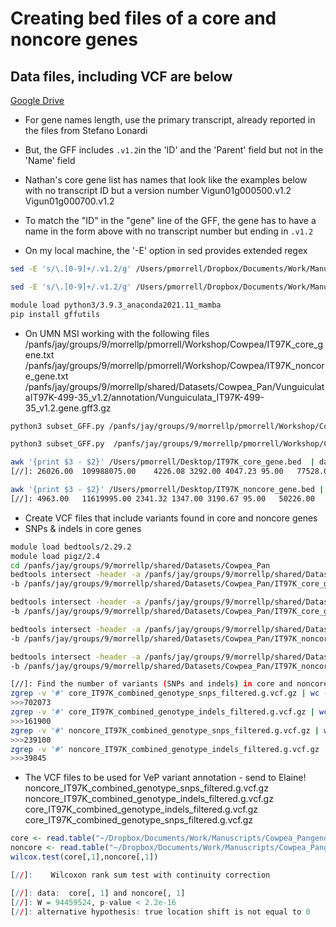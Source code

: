 # Creating bed files of a core and noncore genes

## Data files, including VCF are below
[Google Drive](https://drive.google.com/drive/folders/1iQaLW4SLmN2lP7q4k3uovHK3SvsxGbVi)

* For gene names length, use the primary transcript, already reported in the files from Stefano Lonardi
* But, the GFF includes `.v1.2`in the 'ID' and the 'Parent' field but not in the 'Name' field
* Nathan's core gene list has names that look like the examples below with no transcript ID but a version number
Vigun01g000500.v1.2
Vigun01g000700.v1.2
* To match the "ID" in the "gene" line of the GFF, the gene has to have a name in the form above with no transcript number but ending in `.v1.2`

* On my local machine, the '-E' option in sed provides extended regex
```bash
sed -E 's/\.[0-9]+/.v1.2/g' /Users/pmorrell/Dropbox/Documents/Work/Manuscripts/Cowpea_Pangenome/dovetail/Manuscript/The\ Plant\ Genome/Core\ and\ Noncore/core_noncore_each_accession/IT97K_core.txt >~/Desktop/IT97K_core_gene.txt

sed -E 's/\.[0-9]+/.v1.2/g' /Users/pmorrell/Dropbox/Documents/Work/Manuscripts/Cowpea_Pangenome/dovetail/Manuscript/The\ Plant\ Genome/Core\ and\ Noncore/core_noncore_each_accession/IT97K_noncore.txt >~/Desktop/IT97K_noncore_gene.txt
```

```bash
module load python3/3.9.3_anaconda2021.11_mamba
pip install gffutils
```

* On UMN MSI working with the following files
/panfs/jay/groups/9/morrellp/pmorrell/Workshop/Cowpea/IT97K_core_gene.txt
/panfs/jay/groups/9/morrellp/pmorrell/Workshop/Cowpea/IT97K_noncore_gene.txt
/panfs/jay/groups/9/morrellp/shared/Datasets/Cowpea_Pan/VunguiculataIT97K-499-35_v1.2/annotation/Vunguiculata_IT97K-499-35_v1.2.gene.gff3.gz

```bash
python3 subset_GFF.py /panfs/jay/groups/9/morrellp/pmorrell/Workshop/Cowpea/IT97K_core_gene.txt /panfs/jay/groups/9/morrellp/shared/Datasets/Cowpea_Pan/VunguiculataIT97K-499-35_v1.2/annotation/Vunguiculata_IT97K-499-35_v1.2.gene.gff3.gz /panfs/jay/groups/9/morrellp/pmorrell/Workshop/IT97K_core_gene.bed 

python3 subset_GFF.py  /panfs/jay/groups/9/morrellp/pmorrell/Workshop/Cowpea/IT97K_noncore_gene.txt /panfs/jay/groups/9/morrellp/shared/Datasets/Cowpea_Pan/VunguiculataIT97K-499-35_v1.2/annotation/Vunguiculata_IT97K-499-35_v1.2.gene.gff3.gz /panfs/jay/groups/9/morrellp/pmorrell/Workshop/IT97K_noncore_gene.bed 

awk '{print $3 - $2}' /Users/pmorrell/Desktop/IT97K_core_gene.bed  | datamash -R 2 count 1 sum 1 mean 1 median 1 sstdev 1 min 1 max 1
[//]: 26026.00	109988075.00	4226.08	3292.00	4047.23	95.00	77528.00

awk '{print $3 - $2}' /Users/pmorrell/Desktop/IT97K_noncore_gene.bed | datamash -R 2 count 1 sum 1 mean 1 median 1 sstdev 1 min 1 max 1
[//]: 4963.00	11619995.00	2341.32	1347.00	3190.67	95.00	50226.00
```

* Create VCF files that include variants found in core and noncore genes
* SNPs & indels in core genes
```bash
module load bedtools/2.29.2
module load pigz/2.4  
cd /panfs/jay/groups/9/morrellp/shared/Datasets/Cowpea_Pan 
bedtools intersect -header -a /panfs/jay/groups/9/morrellp/shared/Datasets/Cowpea_Pan/VunguiculataIT97K-499-35_v1.2/SNPs/IT97K_combined_genotype_snps_filtered.g.vcf.gz \
-b /panfs/jay/groups/9/morrellp/shared/Datasets/Cowpea_Pan/IT97K_core_gene.bed.gz | pigz >core_IT97K_combined_genotype_snps_filtered.g.vcf.gz

bedtools intersect -header -a /panfs/jay/groups/9/morrellp/shared/Datasets/Cowpea_Pan/VunguiculataIT97K-499-35_v1.2/SNPs/IT97K_combined_genotype_indels_filtered.g.vcf.gz \
-b /panfs/jay/groups/9/morrellp/shared/Datasets/Cowpea_Pan/IT97K_core_gene.bed.gz | pigz >core_IT97K_combined_genotype_indels_filtered.g.vcf.gz

bedtools intersect -header -a /panfs/jay/groups/9/morrellp/shared/Datasets/Cowpea_Pan/VunguiculataIT97K-499-35_v1.2/SNPs/IT97K_combined_genotype_snps_filtered.g.vcf.gz \
-b /panfs/jay/groups/9/morrellp/shared/Datasets/Cowpea_Pan/IT97K_noncore_gene.bed.gz | pigz > noncore_IT97K_combined_genotype_snps_filtered.g.vcf.gz &

bedtools intersect -header -a /panfs/jay/groups/9/morrellp/shared/Datasets/Cowpea_Pan/VunguiculataIT97K-499-35_v1.2/SNPs/IT97K_combined_genotype_indels_filtered.g.vcf.gz \
-b /panfs/jay/groups/9/morrellp/shared/Datasets/Cowpea_Pan/IT97K_noncore_gene.bed.gz | pigz > noncore_IT97K_combined_genotype_indels_filtered.g.vcf.gz

[//]: Find the number of variants (SNPs and indels) in core and noncore genes 
zgrep -v '#' core_IT97K_combined_genotype_snps_filtered.g.vcf.gz | wc -l
>>>702073
zgrep -v '#' core_IT97K_combined_genotype_indels_filtered.g.vcf.gz | wc -l
>>>161900
zgrep -v '#' noncore_IT97K_combined_genotype_snps_filtered.g.vcf.gz | wc -l
>>>239100
zgrep -v '#' noncore_IT97K_combined_genotype_indels_filtered.g.vcf.gz | wc -l
>>>39845
```

* The VCF files to be used for VeP variant annotation - send to Elaine!
noncore_IT97K_combined_genotype_snps_filtered.g.vcf.gz
noncore_IT97K_combined_genotype_indels_filtered.g.vcf.gz
core_IT97K_combined_genotype_indels_filtered.g.vcf.gz
core_IT97K_combined_genotype_snps_filtered.g.vcf.gz


```R
core <- read.table("~/Dropbox/Documents/Work/Manuscripts/Cowpea_Pangenome/core_lengths.txt")
noncore <- read.table("~/Dropbox/Documents/Work/Manuscripts/Cowpea_Pangenome/noncore_lengths.txt")
wilcox.test(core[,1],noncore[,1])

[//]:	 Wilcoxon rank sum test with continuity correction

[//]: data:  core[, 1] and noncore[, 1]
[//]: W = 94459524, p-value < 2.2e-16
[//]: alternative hypothesis: true location shift is not equal to 0
```
